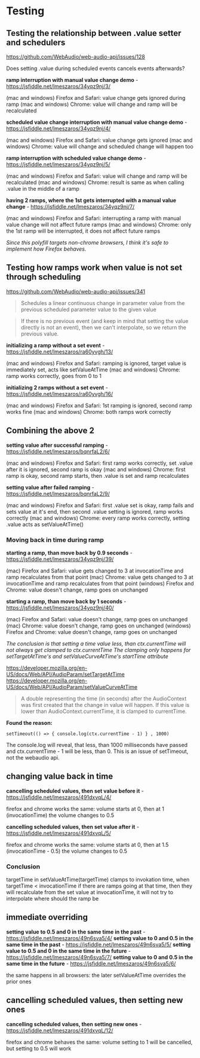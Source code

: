 # Testing

## Testing the relationship between .value setter and schedulers

https://github.com/WebAudio/web-audio-api/issues/128

Does setting .value during scheduled events cancels events afterwards?

**ramp interruption with manual value change demo** - https://jsfiddle.net/lmeszaros/34yqz9nj/3/

(mac and windows) Firefox and Safari: value change gets ignored during ramp
(mac and windows) Chrome: value will change and ramp will be recalculated

**scheduled value change interruption with manual value change demo** - https://jsfiddle.net/lmeszaros/34yqz9nj/4/

(mac and windows) Firefox and Safari: value change gets ignored
(mac and windows) Chrome: value will change and scheduled change will happen too

**ramp interruption with scheduled value change demo** - https://jsfiddle.net/lmeszaros/34yqz9nj/5/

(mac and windows) Firefox and Safari: value will change and ramp will be recalculated
(mac and windows) Chrome: result is same as when calling .value in the middle of a ramp

**having 2 ramps, where the 1st gets interrupted with a manual value change** - https://jsfiddle.net/lmeszaros/34yqz9nj/7/

(mac and windows) Firefox and Safari: interrupting a ramp with manual value change will not affect future ramps
(mac and windows) Chrome: only the 1st ramp will be interrupted, it does not affect future ramps

_Since this polyfill targets non-chrome browsers, I think it's safe to implement how Firefox behaves._

## Testing how ramps work when value is not set through scheduling

https://github.com/WebAudio/web-audio-api/issues/341

> Schedules a linear continuous change in parameter value from the previous scheduled parameter value to the given value

> If there is no previous event (and keep in mind that setting the value directly is not an event),
> then we can't interpolate, so we return the previous value.

**initializing a ramp without a set event** - https://jsfiddle.net/lmeszaros/ra60yvgh/13/

(mac and windows) Firefox and Safari: ramping is ignored, target value is immediately set, acts like setValueAtTime
(mac and windows) Chrome: ramp works correctly, goes from 0 to 1

**initializing 2 ramps without a set event** - https://jsfiddle.net/lmeszaros/ra60yvgh/16/

(mac and windows) Firefox and Safari: 1st ramping is ignored, second ramp works fine
(mac and windows) Chrome: both ramps work correctly

## Combining the above 2

**setting value after successful ramping** - https://jsfiddle.net/lmeszaros/bqnrfaL2/6/

(mac and windows) Firefox and Safari: first ramp works correctly, set .value after it is ignored, second ramp is okay
(mac and windows) Chrome: first ramp is okay, second ramp starts, then .value is set and ramp recalculates

**setting value after failed ramping** - https://jsfiddle.net/lmeszaros/bqnrfaL2/9/

(mac and windows) Firefox and Safari: first .value set is okay, ramp fails and sets value at it's end, then second .value setting is ignored, ramp works correctly
(mac and windows) Chrome: every ramp works correctly, setting .value acts as setValueAtTime()

### Moving back in time during ramp

**starting a ramp, than move back by 0.9 seconds** - https://jsfiddle.net/lmeszaros/34yqz9nj/39/

(mac) Firefox and Safari: value gets changed to 3 at invocationTime and ramp recalculates from that point
(mac) Chrome: value gets changed to 3 at invocationTime and ramp recalculates from that point
(windows) Firefox and Chrome: value doesn't change, ramp goes on unchanged

**starting a ramp, than move back by 1 seconds** - https://jsfiddle.net/lmeszaros/34yqz9nj/40/

(mac) Firefox and Safari: value doesn't change, ramp goes on unchanged
(mac) Chrome: value doesn't change, ramp goes on unchanged
(windows) Firefox and Chrome: value doesn't change, ramp goes on unchanged

_The conclusion is that setting a time value less, than ctx.currentTime will not always get clamped to ctx.currentTime_
_The clamping only happens for setTargetAtTime's and setValueCurveAtTime's startTime attribute_

https://developer.mozilla.org/en-US/docs/Web/API/AudioParam/setTargetAtTime
https://developer.mozilla.org/en-US/docs/Web/API/AudioParam/setValueCurveAtTime

> A double representing the time (in seconds) after the AudioContext was first created that the change in value will
> happen. If this value is lower than AudioContext.currentTime, it is clamped to currentTime.

**Found the reason:**

`setTimeout(() => { console.log(ctx.currentTime - 1) } , 1000)`

The console.log will reveal, that less, than 1000 milliseconds have passed and ctx.currentTime - 1 will be less, than 0.
This is an issue of setTimeout, not the webaudio api.

## changing value back in time

**cancelling scheduled values, then set value before it** - https://jsfiddle.net/lmeszaros/491dxvqL/4/

firefox and chrome works the same: volume starts at 0, then at 1 (invocationTime) the volume changes to 0.5

**cancelling scheduled values, then set value after it** - https://jsfiddle.net/lmeszaros/491dxvqL/5/

firefox and chrome works the same: volume starts at 0, then at 1.5 (invocationTime - 0.5) the volume changes to 0.5

### Conclusion

targetTime in setValueAtTime(targetTime) clamps to invokation time, when targetTime < invocationTime
if there are ramps going at that time, then they will recalculate from the set value at invocationTime, it will not try to interpolate where should the ramp be

## immediate overriding

**setting value to 0.5 and 0 in the same time in the past** - https://jsfiddle.net/lmeszaros/49n6sva5/4/
**setting value to 0 and 0.5 in the same time in the past** - https://jsfiddle.net/lmeszaros/49n6sva5/5/
**setting value to 0.5 and 0 in the same time in the future** - https://jsfiddle.net/lmeszaros/49n6sva5/7/
**setting value to 0 and 0.5 in the same time in the future** - https://jsfiddle.net/lmeszaros/49n6sva5/6/

the same happens in all browsers: the later setValueAtTime overrides the prior ones

## cancelling scheduled values, then setting new ones

**cancelling scheduled values, then setting new ones** - https://jsfiddle.net/lmeszaros/491dxvqL/12/

firefox and chrome behaves the same: volume setting to 1 will be cancelled, but setting to 0.5 will work
